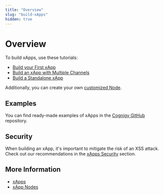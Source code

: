 ```yaml
---
title: "Overview"
slug: "build-xApps"
hidden: true
---
```


# Overview

To build xApps, use these tutorials:

- [Build your First xApp](first-xApp.md)
- [Build an xApp with Multiple Channels](xApp-with-multi-channels.md)
- [Build a Standalone xApp](standalone-xApp.md)

Additionally, you can create your own [customized Node](custom-xApp-node.md).

## Examples

You can find ready-made examples of xApps in the [Cognigy GitHub](https://github.com/Cognigy/xApps/tree/main) repository.

## Security

When building an xApp, it's important to mitigate the risk of an XSS attack. Check out our recommendations in the [xApps Security](../security/secure-xApp-from-xss.md) section.

## More Information

- [xApps](overview.md)
- [xApp Nodes](../../ai/build/node-reference/xApp/overview.md)